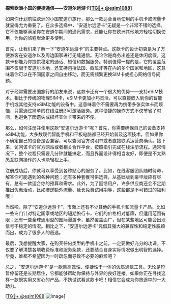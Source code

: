 **探索欧洲小国的便捷通信——安道尔远游卡[[TG💪+ @esim1088](https://t.me/s/esim1088)]**

如果你计划前往欧洲的小国安道尔旅行，那么一款适合当地使用的手机卡或流量卡就显得尤为重要了。在众多选择中，“安道尔远游卡”无疑是一个非常不错的选择。它不仅能够满足你在安道尔期间的通讯需求，还能让你在欧洲其他地方轻松切换使用，为你的旅程增添更多便利。

首先，让我们来了解一下“安道尔远游卡”的主要特点。这款卡的设计初衷是为了方便游客在安道尔以及周边国家进行无缝通信。无论你是商务出差还是休闲度假，这款卡都能为你提供稳定的通话、短信和数据服务。特别值得一提的是，它的覆盖范围不仅限于安道尔本地，还支持包括法国、西班牙等在内的多个国家和地区，这意味着你可以在不同国家之间自由移动，而无需频繁更换SIM卡或担心网络信号问题。

对于经常需要出国旅行的朋友来说，这款卡还有一个很大的优势——支持eSIM技术。相比于传统的物理SIM卡，eSIM卡更加小巧灵活，可以直接嵌入到你的智能手机或其他支持eSIM功能的设备中。这意味着你不需要再为携带多张实体卡而烦恼，只需通过简单的在线注册即可激活服务。这种便捷的操作方式不仅节省了时间，也避免了因遗失或损坏实体卡带来的不便。

那么，如何注册并使用这款“安道尔远游卡”呢？首先，你需要确保自己的设备支持eSIM功能。大多数现代智能手机和平板电脑都已经开始普及这项技术，但如果你不确定自己的设备是否兼容，可以查阅官方说明书或者直接联系运营商确认。接下来，访问该卡的官方网站或者相关合作平台，按照指引完成在线注册流程。通常情况下，整个过程只需要几分钟就能搞定，而且界面设计得相当友好，即便是不太熟悉互联网操作的人也能轻松上手。

注册成功后，你就可以享受到各种贴心的服务了。比如，在线客服团队随时待命，解答你可能遇到的各种问题；还有多种套餐可供选择，从基础版到豪华版应有尽有，总有一款适合你的预算和需求。此外，为了回馈用户，许多供应商还会不定期推出优惠活动，比如赠送额外流量、延长免费试用期等，这些都是不可错过的福利哦！

当然啦，除了“安道尔远游卡”，市面上还有不少其他的手机卡和流量卡产品。比如一些专门针对特定国家或地区的短期旅行卡，它们的价格相对低廉，但适用范围有限；还有一些全球通用型的国际漫游卡，虽然覆盖面广，但在某些地区可能会出现信号不稳定的情况。相比之下，“安道尔远游卡”凭借其强大的兼容性和稳定性脱颖而出，成为了很多人的首选。

最后，我想提醒大家，在购买任何类型的手机卡之前，一定要做好充分的功课。不仅要了解清楚各项收费标准和服务条款，还要结合自身实际情况做出明智的选择。毕竟，谁都不希望因为一时疏忽而导致不必要的麻烦吧？

总之，“安道尔远游卡”是一款集高效性、便捷性于一体的优质通信工具。无论是短暂停留还是长期居住，它都能够帮助你保持与外界的良好连接。如果你正在寻找这样一款既实用又省心的产品，不妨试试看这款卡吧！相信它会成为你旅途中的一大助力。

[[TG💪+ @esim1088](https://t.me/s/esim1088) ![Image](https://i.postimg.cc/4NQfJmqS/Snipaste-2025-05-13-00-14-12.png)]